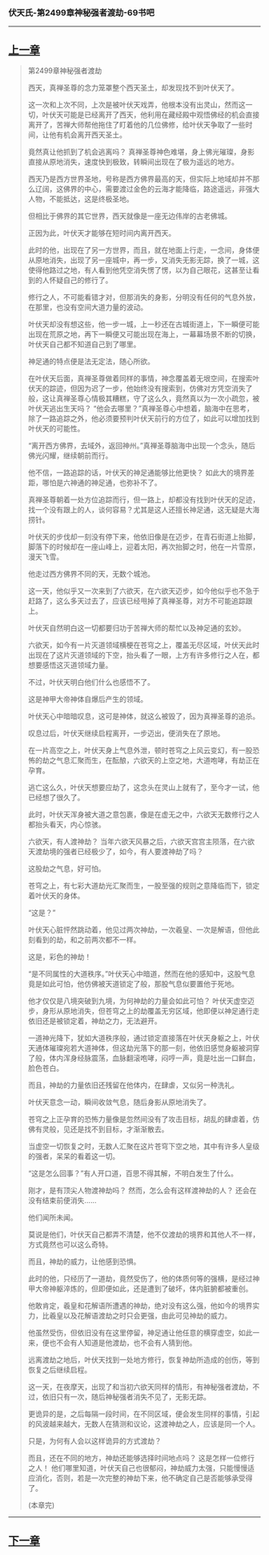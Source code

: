 ### 伏天氏-第2499章神秘强者渡劫-69书吧

--------
[上一章](./10d375acfc87999c2002d84985e4994f.md)
--------


>
>
>
>第2499章神秘强者渡劫
>
>西天，真禅圣尊的念力笼罩整个西天圣土，却发现找不到叶伏天了。
>
>这一次和上次不同，上次是被叶伏天戏弄，他根本没有出灵山，然而这一切，叶伏天可能是已经离开了西天，他利用在藏经殿中观悟佛经的机会直接离开了，苦禅大师帮他拖住了盯着他的几位佛修，给叶伏天争取了一些时间，让他有机会离开西天圣土。
>
>竟然真让他抓到了机会逃离吗？
>真禅圣尊神色难堪，身上佛光璀璨，身影直接从原地消失，速度快到极致，转瞬间出现在了极为遥远的地方。
>
>西天乃是西方世界圣地，号称是西方佛界最高的天，但实际上地域却并不那么辽阔，这佛界的中心，需要渡过金色的云海才能降临，路途遥远，非强大人物，不能抵达，这是终极圣地。
>
>但相比于佛界的其它世界，西天就像是一座无边伟岸的古老佛城。
>
>正因为此，叶伏天才能够在短时间内离开西天。
>
>此时的他，出现在了另一方世界，而且，就在地面上行走，一念间，身体便从原地消失，出现了另一座城中，再一步，又消失无影无踪，换了一城，这使得他路过之地，有人看到他凭空消失愣了愣，以为自己眼花，这甚至让看到的人怀疑自己的修行了。
>
>修行之人，不可能看错才对，但那消失的身影，分明没有任何的气息外放，在那里，也没有空间大道力量的波动。
>
>叶伏天却没有想这些，他一步一城，上一秒还在古城街道上，下一瞬便可能出现在荒原之地，再下一瞬便又可能出现在海上，一幕幕场景不断的切换，叶伏天自己都不知道自己到了哪里。
>
>神足通的特点便是法无定法，随心所欲。
>
>在叶伏天后面，真禅圣尊做着同样的事情，神念覆盖着无垠空间，在搜索叶伏天的踪迹，但因为迟了一步，他始终没有搜索到，仿佛对方凭空消失了般，这让真禅圣尊心情极其糟糕，守了这么久，竟然真以为一次小疏忽，被叶伏天逃出生天吗？
>“他会去哪里？”真禅圣尊心中想着，脑海中在思考，除了一路追踪之外，他必须要预判叶伏天前行的方位了，如此可以增加找到叶伏天的可能性。
>
>“离开西方佛界，去域外，返回神州。”真禅圣尊脑海中出现一个念头，随后佛光闪耀，继续朝前而行。
>
>他不信，一路追踪的话，叶伏天的神足通能够比他更快？
>如此大的境界差距，哪怕是六神通的神足通，也弥补不了。
>
>真禅圣尊朝着一处方位追踪而行，但一路上，却都没有找到叶伏天的足迹，找一个没有跟上的人，谈何容易？尤其是这人还擅长神足通，这无疑是大海捞针。
>
>叶伏天的步伐却一刻没有停下来，他依旧像是在迈步，在青石街道上抬脚，脚落下的时候却在一座山峰上，迎着太阳，再次抬脚之时，他在一片雪原，漫天飞雪。
>
>他走过西方佛界不同的天，无数个城池。
>
>这一天，他似乎又一次来到了六欲天，在六欲天迈步，如今他似乎也不急于赶路了，这么多天过去了，应该已经甩掉了真禅圣尊，对方不可能追踪跟上。
>
>叶伏天自然明白这一切都要归功于苦禅大师的帮忙以及神足通的玄妙。
>
>六欲天，如今有一片灭道领域横梗在苍穹之上，覆盖无尽区域，叶伏天此时出现在了这片灭道领域的下空，抬头看了一眼，上方有许多修行之人在，都想要感悟这灭道领域力量。
>
>不过，叶伏天明白他们什么也感悟不了。
>
>这是神甲大帝神体自爆后产生的领域。
>
>叶伏天心中暗暗叹息，这可是神体，就这么被毁了，因为真禅圣尊的追杀。
>
>叹息过后，叶伏天继续启程离开，一步迈出，便消失在了原地。
>
>在一片高空之上，叶伏天身上气息外泄，顿时苍穹之上风云变幻，有一股恐怖的劫之气息汇聚而生，在酝酿，六欲天的上空之地，大道咆哮，有劫正在孕育。
>
>逃亡这么久，叶伏天想要应劫了，这念头在灵山上就有了，至今才一试，他已经想了很久了。
>
>此时，叶伏天浑身被大道之意包裹，像是在虚无之中，六欲天无数修行之人都抬头看天，内心惊骇。
>
>六欲天，有人渡神劫？
>当年六欲天风暴之后，六欲天宫宫主陨落，在六欲天渡劫境的强者已经极少了，如今，有人要渡神劫了吗？
>
>这股劫之气息，好可怕。
>
>苍穹之上，有七彩大道劫光汇聚而生，一股至强的规则之意降临而下，锁定着叶伏天的身体。
>
>“这是？”
>
>叶伏天心脏怦然跳动着，他见过两次神劫，一次羲皇、一次是解语，但他此刻看到的劫，和之前两次都不一样。
>
>这是，彩色的神劫！
>
>“是不同属性的大道秩序。”叶伏天心中暗道，然而在他的感知中，这股气息竟是如此可怕，他仿佛被天道锁定了般，那股气息似要置他于死地。
>
>他才仅仅是八境突破到九境，为何神劫的力量会如此可怕？
>叶伏天虚空迈步，身形从原地消失，但苍穹之上的劫覆盖无穷区域，他即便以神足通行走依旧还是被锁定着，神劫之力，无法避开。
>
>一道神光降下，犹如大道秩序般，通过锁定直接落在叶伏天身躯之上，叶伏天通体璀璨宛若大道神体，但这劫光落下的那一刻，他依旧感觉身躯被洞穿了般，体内浑身经脉震荡，血脉翻滚咆哮，闷哼一声，竟是吐出一口鲜血，脸色苍白。
>
>而且，神劫的力量依旧还残留在他体内，在肆虐，又似另一种洗礼。
>
>叶伏天意念一动，瞬间收敛气息，随后身影从原地消失了。
>
>苍穹之上正孕育的恐怖力量像是忽然间没有了攻击目标，胡乱的肆虐着，仿佛有灵般，见还是找不到目标，才渐渐散去。
>
>当虚空一切恢复之时，无数人汇聚在这片苍穹下空之地，其中有许多人皇级的强者，呆呆的看着这一切。
>
>“这是怎么回事？”有人开口道，百思不得其解，不明白发生了什么。
>
>刚才，是有顶尖人物渡神劫吗？
>然而，怎么会有这样渡神劫的人？
>还会在没有结束前便消失……
>
>他们闻所未闻。
>
>莫说是他们，叶伏天自己都弄不清楚，他不仅渡劫的境界和其他人不一样，方式竟然也可以这么奇特。
>
>而且，神劫的威力，让他感到恐惧。
>
>此时的他，只经历了一道劫，竟然受伤了，他的体质何等的强横，是经过神甲大帝神躯淬炼的，但即便如此，还是遭到了破坏，体内脏腑都被重创。
>
>他敢肯定，羲皇和花解语所遭遇的神劫，绝对没有这么强，他如今的境界实力，比羲皇以及花解语渡劫之时只会更强，由此可见神劫的威力。
>
>他虽然受伤，但依旧没有在这里停留，神足通让他任意的横穿虚空，如此一来，便也不会有人知道是他渡劫，也不会有人猜到他。
>
>远离渡劫之地后，叶伏天找到一处地方修行，恢复神劫所造成的创伤，等到恢复之后继续启程。
>
>这一天，在夜摩天，出现了和当初六欲天同样的情形，有神秘强者渡劫，不过，依旧只有一次，随后神秘强者消失不见了，无影无踪。
>
>更诡异的是，之后每隔一段时间，在不同区域，便会发生同样的事情，引起的风波越来越大，无数人在猜测和议论，这渡神劫之人，应该是同一个人。
>
>只是，为何有人会以这样诡异的方式渡劫？
>
>而且，还在不同的地方，神劫还能够选择时间地点吗？
>这是怎样一位修行之人！
>他们哪里知道，叶伏天自己也很郁闷，神劫威力太强，只能慢慢适应消化，否则，若是一次完整的神劫下来，他不确定自己是否能够承受得了。
>
>(本章完)
>
>

--------
[下一章](./bcaa38f73b9714910268cb63142b9073.md)
--------
